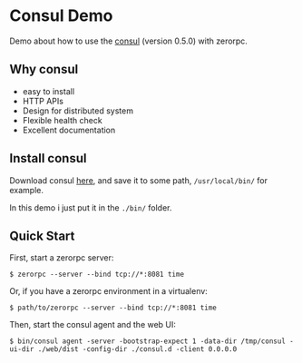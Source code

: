 # Consul Demo

Demo about how to use the [consul](https://www.consul.io) (version 0.5.0) with zerorpc.

## Why consul

+ easy to install
+ HTTP APIs
+ Design for distributed system
+ Flexible health check
+ Excellent documentation

## Install consul

Download consul [here](https://www.consul.io/downloads.html), and save it to some path, `/usr/local/bin/` for example.

In this demo i just put it in the `./bin/` folder.

## Quick Start

First, start a zerorpc server:

```
$ zerorpc --server --bind tcp://*:8081 time 
```

Or, if you have a zerorpc environment in a virtualenv:

```
$ path/to/zerorpc --server --bind tcp://*:8081 time
```

Then, start the consul agent and the web UI:

```
$ bin/consul agent -server -bootstrap-expect 1 -data-dir /tmp/consul -ui-dir ./web/dist -config-dir ./consul.d -client 0.0.0.0
```

